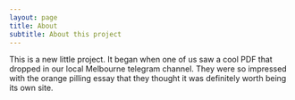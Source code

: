```yaml
---
layout: page
title: About
subtitle: About this project
---
```


This is a new little project. It began when one of us saw a cool PDF that dropped in our local Melbourne telegram channel. They were so impressed with the orange pilling essay that they thought it was definitely worth being its own site.
